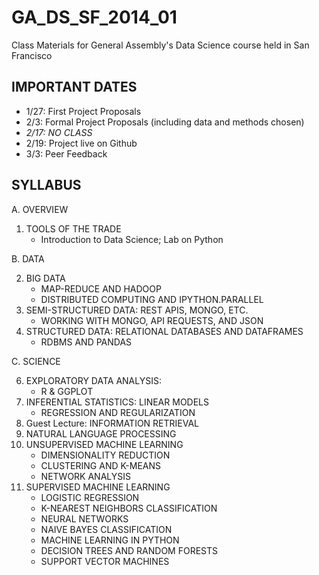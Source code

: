 GA_DS_SF_2014_01
================

Class Materials for General Assembly's Data Science course held in San Francisco

IMPORTANT DATES
---------------
- 1/27: First Project Proposals  
- 2/3: Formal Project Proposals (including data and methods chosen)  
- *2/17: NO CLASS*  
- 2/19: Project live on Github  
- 3/3: Peer Feedback

SYLLABUS
--------
A. OVERVIEW

1. TOOLS OF THE TRADE
	* Introduction to Data Science; Lab on Python

B. DATA

2. BIG DATA
	* MAP-REDUCE AND HADOOP
	* DISTRIBUTED COMPUTING AND IPYTHON.PARALLEL
4. SEMI-STRUCTURED DATA: REST APIS, MONGO, ETC.
	* WORKING WITH MONGO, API REQUESTS, AND JSON
5. STRUCTURED DATA: RELATIONAL DATABASES AND DATAFRAMES
	* RDBMS AND PANDAS

C. SCIENCE

6. EXPLORATORY DATA ANALYSIS: 
	* R & GGPLOT
7. INFERENTIAL STATISTICS: LINEAR MODELS
	* REGRESSION AND REGULARIZATION
8. Guest Lecture: INFORMATION RETRIEVAL
9. NATURAL LANGUAGE PROCESSING
8. UNSUPERVISED MACHINE LEARNING
	* DIMENSIONALITY REDUCTION
	* CLUSTERING AND K-MEANS
	* NETWORK ANALYSIS
10. SUPERVISED MACHINE LEARNING
	* LOGISTIC REGRESSION
	* K-NEAREST NEIGHBORS CLASSIFICATION
	* NEURAL NETWORKS
	* NAIVE BAYES CLASSIFICATION
	* MACHINE LEARNING IN PYTHON
	* DECISION TREES AND RANDOM FORESTS
	* SUPPORT VECTOR MACHINES
